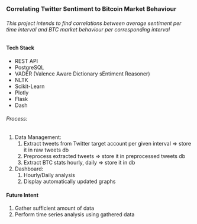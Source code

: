 ### Correlating Twitter Sentiment to Bitcoin Market Behaviour
###### This project intends to find correlations between average sentiment per time interval and BTC market behaviour per corresponding interval
#### Tech Stack
* REST API
* PostgreSQL
* VADER (Valence Aware Dictionary sEntiment Reasoner)
* NLTK
* Scikit-Learn
* Plotly
* Flask
* Dash
###### Process:
1. Data Management:
   1. Extract tweets from Twitter target account per given interval => store it in raw tweets db
   2. Preprocess extracted tweets => store it in preprocessed tweets db
   3. Extract BTC stats hourly, daily => store it in db
2. Dashboard:
   1. Hourly/Daily analysis
   2. Display automatically updated graphs

#### Future Intent
1. Gather sufficient amount of data
2. Perform time series analysis using gathered data